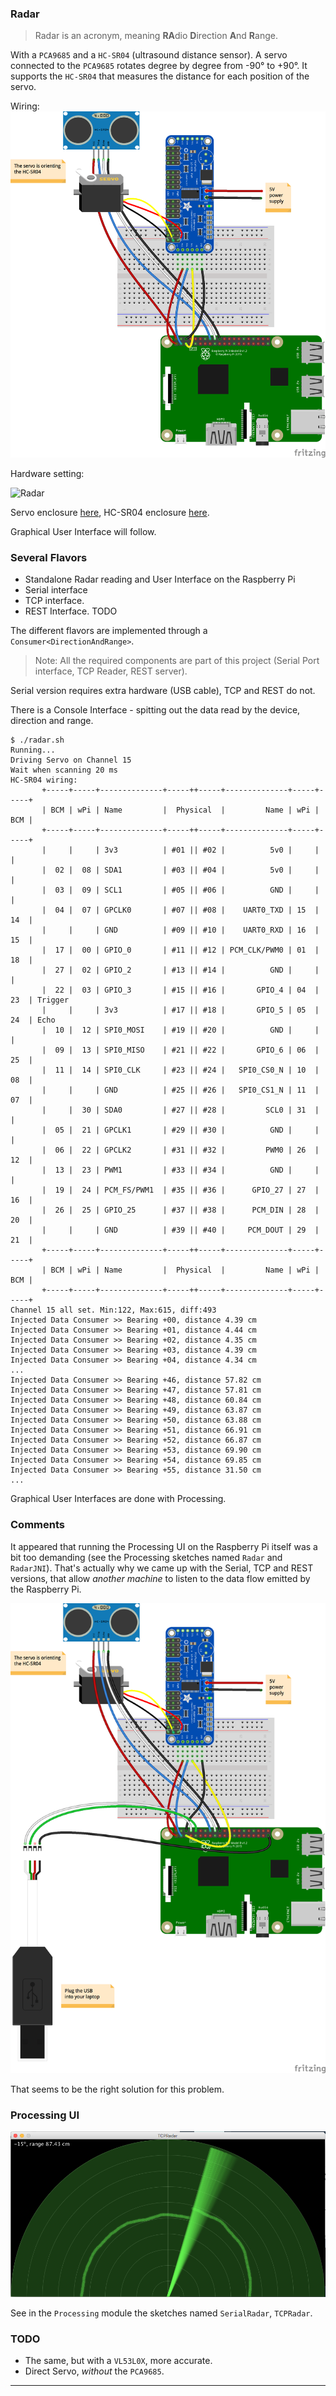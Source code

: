 ### Radar

> Radar is an acronym, meaning **RA**dio **D**irection **A**nd **R**ange.

With a `PCA9685` and a `HC-SR04` (ultrasound distance sensor).
A servo connected to the `PCA9685` rotates degree by degree from -90&deg; to +90&deg;. It supports the
`HC-SR04` that measures the distance for each position of the servo.

Wiring:
![Radar](./rpi.radar_bb.png)

Hardware setting:

![Radar](./radar.png)

Servo enclosure [here](https://www.thingiverse.com/thing:1679838),
HC-SR04 enclosure [here](https://www.thingiverse.com/thing:452720).

Graphical User Interface will follow.

### Several Flavors
- Standalone
    Radar reading and User Interface on the Raspberry Pi
- Serial interface
- TCP interface.
- REST Interface. TODO

The different flavors are implemented through a `Consumer<DirectionAndRange>`.

> Note: All the required components are part of this project (Serial Port interface, TCP Reader, REST server).

Serial version requires extra hardware (USB cable), TCP and REST do not.

There is a Console Interface - spitting out the data read by the device, direction and range.
```
$ ./radar.sh
Running...
Driving Servo on Channel 15
Wait when scanning 20 ms
HC-SR04 wiring:
       +-----+-----+--------------+-----++-----+--------------+-----+-----+
       | BCM | wPi | Name         |  Physical  |         Name | wPi | BCM |
       +-----+-----+--------------+-----++-----+--------------+-----+-----+
       |     |     | 3v3          | #01 || #02 |          5v0 |     |     |
       |  02 |  08 | SDA1         | #03 || #04 |          5v0 |     |     |
       |  03 |  09 | SCL1         | #05 || #06 |          GND |     |     |
       |  04 |  07 | GPCLK0       | #07 || #08 |    UART0_TXD | 15  | 14  |
       |     |     | GND          | #09 || #10 |    UART0_RXD | 16  | 15  |
       |  17 |  00 | GPIO_0       | #11 || #12 | PCM_CLK/PWM0 | 01  | 18  |
       |  27 |  02 | GPIO_2       | #13 || #14 |          GND |     |     |
       |  22 |  03 | GPIO_3       | #15 || #16 |       GPIO_4 | 04  | 23  | Trigger
       |     |     | 3v3          | #17 || #18 |       GPIO_5 | 05  | 24  | Echo
       |  10 |  12 | SPI0_MOSI    | #19 || #20 |          GND |     |     |
       |  09 |  13 | SPI0_MISO    | #21 || #22 |       GPIO_6 | 06  | 25  |
       |  11 |  14 | SPI0_CLK     | #23 || #24 |   SPI0_CS0_N | 10  | 08  |
       |     |     | GND          | #25 || #26 |   SPI0_CS1_N | 11  | 07  |
       |     |  30 | SDA0         | #27 || #28 |         SCL0 | 31  |     |
       |  05 |  21 | GPCLK1       | #29 || #30 |          GND |     |     |
       |  06 |  22 | GPCLK2       | #31 || #32 |         PWM0 | 26  | 12  |
       |  13 |  23 | PWM1         | #33 || #34 |          GND |     |     |
       |  19 |  24 | PCM_FS/PWM1  | #35 || #36 |      GPIO_27 | 27  | 16  |
       |  26 |  25 | GPIO_25      | #37 || #38 |      PCM_DIN | 28  | 20  |
       |     |     | GND          | #39 || #40 |     PCM_DOUT | 29  | 21  |
       +-----+-----+--------------+-----++-----+--------------+-----+-----+
       | BCM | wPi | Name         |  Physical  |         Name | wPi | BCM |
       +-----+-----+--------------+-----++-----+--------------+-----+-----+
Channel 15 all set. Min:122, Max:615, diff:493
Injected Data Consumer >> Bearing +00, distance 4.39 cm
Injected Data Consumer >> Bearing +01, distance 4.44 cm
Injected Data Consumer >> Bearing +02, distance 4.35 cm
Injected Data Consumer >> Bearing +03, distance 4.39 cm
Injected Data Consumer >> Bearing +04, distance 4.34 cm
...
Injected Data Consumer >> Bearing +46, distance 57.82 cm
Injected Data Consumer >> Bearing +47, distance 57.81 cm
Injected Data Consumer >> Bearing +48, distance 60.84 cm
Injected Data Consumer >> Bearing +49, distance 63.87 cm
Injected Data Consumer >> Bearing +50, distance 63.88 cm
Injected Data Consumer >> Bearing +51, distance 66.91 cm
Injected Data Consumer >> Bearing +52, distance 66.87 cm
Injected Data Consumer >> Bearing +53, distance 69.90 cm
Injected Data Consumer >> Bearing +54, distance 69.85 cm
Injected Data Consumer >> Bearing +55, distance 31.50 cm
...
```

Graphical User Interfaces are done with Processing.

### Comments
It appeared that running the Processing UI on the Raspberry Pi itself was a bit too demanding (see the Processing sketches named `Radar` and `RadarJNI`).
That's actually why we came up with the Serial, TCP and REST versions, that allow
_another machine_ to listen to the data flow emitted by the Raspberry Pi.

![Serial](./rpi.radar.serial_bb.png)

That seems to be the right solution for this problem.

### Processing UI
![Processing](./radar.UI.png)

See in the `Processing` module the sketches named `SerialRadar`, `TCPRadar`.

### TODO
- The same, but with a `VL53L0X`, more accurate.
- Direct Servo, _without_ the `PCA9685`.

---
